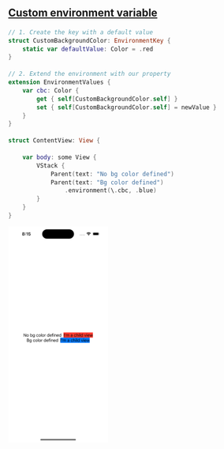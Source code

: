 ## [Custom environment variable](https://useyourloaf.com/blog/swiftui-custom-environment-values/)

```swift
// 1. Create the key with a default value
struct CustomBackgroundColor: EnvironmentKey {
    static var defaultValue: Color = .red
}

// 2. Extend the environment with our property
extension EnvironmentValues {
    var cbc: Color {
        get { self[CustomBackgroundColor.self] }
        set { self[CustomBackgroundColor.self] = newValue }
    }
}

struct ContentView: View {

    var body: some View {
        VStack {
            Parent(text: "No bg color defined")
            Parent(text: "Bg color defined")
                .environment(\.cbc, .blue)
        }
    }
}
```

<img src="preview.png" width="40%" >
